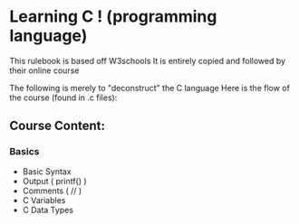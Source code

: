 # Learning C ! (programming language)
This rulebook is based off W3schools
It is entirely copied and followed by their online course

The following is merely to "deconstruct" the C language
Here is the flow of the course (found in .c files):

## Course Content:
### Basics
+ Basic Syntax
+ Output ( printf() )
+ Comments ( // )
+ C Variables
+ C Data Types


